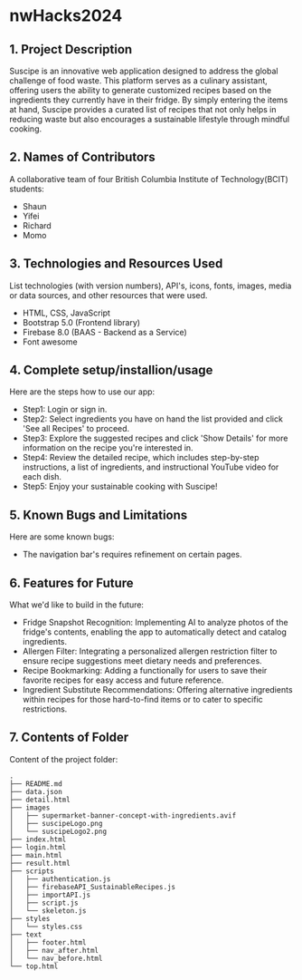 # nwHacks2024

## 1. Project Description
Suscipe is an innovative web application designed to address the global challenge of food waste. This platform serves as a culinary assistant, offering users the ability to generate customized recipes based on the ingredients they currently have in their fridge. By simply entering the items at hand, Suscipe provides a curated list of recipes that not only helps in reducing waste but also encourages a sustainable lifestyle through mindful cooking.

## 2. Names of Contributors
A collaborative team of four British Columbia Institute of Technology(BCIT) students:
* Shaun
* Yifei
* Richard
* Momo
	
## 3. Technologies and Resources Used
List technologies (with version numbers), API's, icons, fonts, images, media or data sources, and other resources that were used.
* HTML, CSS, JavaScript
* Bootstrap 5.0 (Frontend library)
* Firebase 8.0 (BAAS - Backend as a Service)
* Font awesome

## 4. Complete setup/installion/usage
Here are the steps how to use our app:
* Step1: Login or sign in.
* Step2: Select ingredients you have on hand the list provided and click 'See all Recipes' to proceed.
* Step3: Explore the suggested recipes and click 'Show Details' for more information on the recipe you're interested in.
* Step4: Review the detailed recipe, which includes step-by-step instructions, a list of ingredients, and instructional YouTube video for each dish.
* Step5: Enjoy your sustainable cooking with Suscipe!


## 5. Known Bugs and Limitations
Here are some known bugs:
* The navigation bar's requires refinement on certain pages.

## 6. Features for Future
What we'd like to build in the future:
* Fridge Snapshot Recognition: Implementing AI to analyze photos of the fridge's contents, enabling the app to automatically detect and catalog ingredients.
* Allergen Filter: Integrating a personalized allergen restriction filter to ensure recipe suggestions meet dietary needs and preferences.
* Recipe Bookmarking: Adding a functionally for users to save their favorite recipes for easy access and future reference.
* Ingredient Substitute Recommendations: Offering alternative ingredients within recipes for those hard-to-find items or to cater to specific restrictions.
	
## 7. Contents of Folder
Content of the project folder:
```
.
├── README.md
├── data.json
├── detail.html
├── images
│   ├── supermarket-banner-concept-with-ingredients.avif
│   ├── suscipeLogo.png
│   └── suscipeLogo2.png
├── index.html
├── login.html
├── main.html
├── result.html
├── scripts
│   ├── authentication.js
│   ├── firebaseAPI_SustainableRecipes.js
│   ├── importAPI.js
│   ├── script.js
│   └── skeleton.js
├── styles
│   └── styles.css
├── text
│   ├── footer.html
│   ├── nav_after.html
│   └── nav_before.html
└── top.html
```

